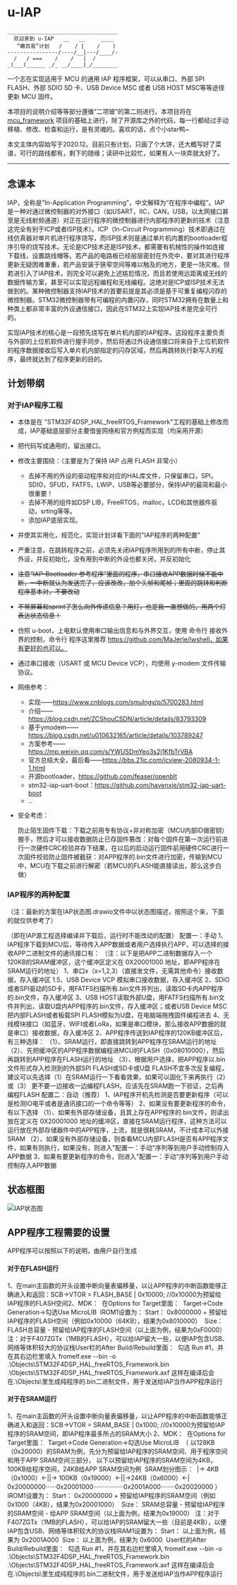 # u-IAP

```
___________________________________
  欢迎来到 u-IAP   __   __     ____  
   “瞰百易”计划   /    / |    /    )
----------------/----/__|---/____/-
  /   / ===    /    /   |  /       
_(___(______ _/_ __/____|_/________
```

一个志在实现适用于 MCU 的通用 IAP 程序框架，可以从串口、外部 SPI FLASH、外部 SDIO SD 卡、USB Device MSC 或者 USB HOST MSC等等途径更新 MCU 固件。

本项目的说明介绍等等部分遵循“二项玻”的第二则进行。本项目将在 [mcu_framework](https://github.com/Staok/stm32_framework) 项目的基础上进行，除了开源库之外的代码，每一行都经过手动移植、修改、检查和运行，是有灵魂的。喜欢的话，点个小star鸭~

本文主体内容始写于2020.12。目前只有计划，只画了个大饼，还大概写好了菜谱，可行的路线都有，剩下的随缘；读研中比较忙，如果有人一块弄就太好了。

------

## 念课本

IAP，全称是“In-Application Programming”，中文解释为“在程序中编程”。IAP是一种对通过微控制器的对外接口（如USART，IIC，CAN，USB，以太网接口甚至是无线射频通道）对正在运行程序的微控制器进行内部程序的更新的技术（注意这完全有别于ICP或者ISP技术）。ICP（In-Circuit Programming）技术即通过在线仿真器对单片机进行程序烧写，而ISP技术则是通过单片机内置的bootloader程序引导的烧写技术。无论是ICP技术还是ISP技术，都需要有机械性的操作如连接下载线，设置跳线帽等。若产品的电路板已经层层密封在外壳中，要对其进行程序更新无疑困难重重，若产品安装于狭窄空间等难以触及的地方，更是一场灾难。但若进引入了IAP技术，则完全可以避免上述尴尬情况，而且若使用远距离或无线的数据传输方案，甚至可以实现远程编程和无线编程。这绝对是ICP或ISP技术无法做到的。某种微控制器支持IAP技术的首要前提是其必须是基于可重复编程闪存的微控制器。STM32微控制器带有可编程的内置闪存，同时STM32拥有在数量上和种类上都非常丰富的外设通信接口，因此在STM32上实现IAP技术是完全可行的。

实现IAP技术的核心是一段预先烧写在单片机内部的IAP程序。这段程序主要负责与外部的上位机软件进行握手同步，然后将通过外设通信接口将来自于上位机软件的程序数据接收后写入单片机内部指定的闪存区域，然后再跳转执行新写入的程序，最终就达到了程序更新的目的。

## 计划带纲

### 对于IAP程序工程

-   本体是在 "STM32F4DSP_HAL_freeRTOS_Framework"工程的基础上修改而成，IAP基础底层部分主要借鉴网络和官方例程而实现（均采用开源）

-   把代码写成通用的，留出接口。
    
-   修改主要围绕：（主要是为了保持 IAP 占用 FLASH 非常小）
    
    -   去掉不用的外设的驱动程序和对应的HAL库文件，只保留串口，SPI，SDIO，SFUD，FATFS，LWIP，USB等必要部分，保持IAP的最简和最小很重要！
    -   去掉不用的组件如DSP LIB，FreeRTOS，malloc，LCD和其他器件驱动，srting等等。
    -   添加IAP底层实现。
    
-   并使其实用化，规范化，实现计划详看下面的"IAP程序的两种配置"

-   严重注意，在跳转程序之前，必须先关闭IAP程序所用到的所有中断，停止其外设，并反初始化，没有用到中断的外设也都关闭，并反初始化

-   ~~注意“IAP-Bootloader 参考程序”里面的程序，串口接收APP数据时候不能中断，一中断就认为发送完了，应该改改，加个头帧和尾帧；里面的跳转和判断程序基本对，不要改动~~

-   ~~不带屏幕和sprint了怎么向外传递信息？用灯，也是我一直想做的，用两个灯表达状态信息！~~

-   仿照 u-boot，上电默认使用串口输出信息和与外界交互，使用 命令行 接收外界的控制，命令行 程序这里推荐 https://github.com/MaJerle/lwshell，如果有更好的也可以。

-   通过串口接收（USART 或 MCU Device VCP），均使用 y-modem 文件传输协议。

-   网络参考：

    -   实现——https://www.cnblogs.com/smulngy/p/5700283.html
    -   介绍——https://blog.csdn.net/ZCShouCSDN/article/details/83793309
    -   基于ymodem——https://blog.csdn.net/u010632165/article/details/103789247
    -   方案参考——https://mp.weixin.qq.com/s/YWUSDmYeo3s2j1KfbTrVBA
    -   官方总结大全，最后看——https://bbs.21ic.com/icview-2080934-1-1.html
    -   开源bootloader，https://github.com/feaser/openblt
    -   stm32-iap-uart-boot：https://github.com/havenxie/stm32-iap-uart-boot
    -   ..

-   安全考虑：

    ​	防止陌生固件下载：下载之前用专有协议+非对称加密（MCU内部ID做密钥）握手，然后才可以接收数据
    ​	防止已存固件篡改：对每个固件在第一次运行前进行一次硬件CRC校验并存下结果，在以后的启动运行固件前用硬件CRC进行一次固件校验
    ​	防止固件被截获：对APP程序的.bin文件进行加密，传输到MCU中，MCU在下载之前进行解密（若MCU的FLASH能直接读出，那么这步白做）

### IAP程序的两种配置

（注：最新的方案在IAP状态图.drawio文件中以状态图描述，按照这个来，下面的就仅供参考了）

（即在IAP源工程选择编译并下载后，运行时不能改动的配置）
	配置一：手动
		1、IAP程序下载到MCU后，等待传入APP数据或者用户选择执行APP，可以选择的接收APP二进制文件的通讯接口有：
		（注：以下是把APP二进制数据存入一个120KB的SRAM缓冲区，这个缓冲区定义在 0X20001000 地址，即APP程序在SRAM运行的地址）
			1、串口x（x=1,2,3）（直接发文件，无需其他命令）接收数据，存入缓冲区
			1.5、USB Device VCP 模拟串口接收数据，存入缓冲区
			2、SDIO或者SPI驱动的SD卡，用FATFS扫描所有.bin文件并列出，读取SD卡内APP程序的.bin文件，存入缓冲区
			3、USB HOST读取外部U盘，用FATFS扫描所有.bin文件并列出，读取U盘内APP程序的.bin文件，存入缓冲区；或者USB Device MSC把内部FLASH或者板载SPI FLASH模拟为U盘，在电脑端拖拽固件编程进去
			4、无线模块接口（如蓝牙、WIFI或者LoRa，如果是串口模块，那么接收APP数据的就是串口）接收数据，存入缓冲区
		2、APP程序传送到IAP程序的120KB缓冲区后，有三种选择：
			（1）、SRAM运行，即直接跳转到APP程序在SRAM运行的地址
			（2）、先把缓冲区的APP程序数据编程进MCU的FLASH（0x08010000），然后再跳转到APP程序在FLASH运行的地址
			（3）、根据用户选择，把APP程序以.bin文件形式存入检测到的外部SPI FLASH或SD卡或U盘
			FLASH不宜多次反复编程，建议可以先选择（1）在SRAM运行一下看看效果，如果可以固化下来再执行（2）或（3）
			更不要一边接收一边编程FLASH，应该先在SRAM跑一下验证，之后再编程FLASH
	配置二：自动（推荐）
		1、IAP程序开机先检测是否要更新程序（可以是检测IO电平或者是通讯接口的一个命令等等）
		2、如果没有要更新程序的命令，有以下选择
			（1）、如果有外部存储设备，且其上存在APP程序的.bin文件，则读出放在定义在 0X20001000 地址的缓冲区，直接在SRAM运行程序，这种方法可以运行放在外部存储器件中的APP程序，上流，就是很耗SRAM，不计成本可以外接SRAM
			（2）、如果没有外部存储设备，则查看MCU内部FLASH是否有APP程序文件，如果有则执行，如果没有，则进入"配置一：手动"序列等到用户手动控制存入APP数据
		3、如果有要更新程序的命令，则进入"配置一：手动"序列等到用户手动控制存入APP数据

## 状态框图

![IAP状态图](assets/IAP状态图.jpg)

## APP程序工程需要的设置

APP程序可以按照以下的说明，由用户自行生成

#### 	对于在FLASH运行

​	1、在main主函数的开头设置中断向量表偏移量，以让APP程序的中断函数能够正确进入和返回：
​		SCB->VTOR = FLASH_BASE | 0x10000;	//0x10000为预留给IAP程序的FLASH空间
​	2、MDK：
​	在Options for Target里面：
​		Target->Code Generation->勾选Use MicroLIB
​		IROM1设置为：	Start：	0x8000000 + 预留给IAP程序的FLASH空间（例如0x10000（64KB），结果为0x8010000）
​						Size：	FLASH总容量 - 预留给IAP程序的FLASH空间（以上面为例，结果为0xF0000）
​						注：对于F407ZGTx（1MB的FLASH），可以给IAP留大一些，以便IAP包含USB、网络等体积较大的协议栈
​		User栏的After Build/Rebuild里面：
​						勾选 Run #1，并在其右边栏里填入 fromelf.exe --bin -o  .\Objects\STM32F4DSP_HAL_freeRTOS_Framework.bin .\Objects\STM32F4DSP_HAL_freeRTOS_Framework.axf
​						这样在编译后会在.\Objects\里生成纯程序的.bin二进制文件，用于发送给IAP当作APP程序运行

#### 对于在SRAM运行

​	1、在main主函数的开头设置中断向量表偏移量，以让APP程序的中断函数能够正确进入和返回：
​		SCB->VTOR = SRAM_BASE | 0x1000;		//0x10000为预留给IAP程序的SRAM空间，即IAP程序最多所占的SRAM大小
​	2、MDK：
​	在Options for Target里面：
​		Target->Code Generation->勾选Use MicroLIB
​		（
​		以128KB（0x20000）的SRAM为例，先分为预留给IAP程序的SRAM空间、用于程序空间和用于APP SRAM空间三部分，
​		以下以预留给IAP程序的SRAM空间为4KB，100KB给程序空间，24KB给APP SRAM空间为例
​		SRAM划分图示：
​			|→ 4KB（0x1000）←||→ 100KB（0x19000）←||→24KB（0x6000）←|
​			0x20000000······0x20001000·················0x2001A000········0x20020000
​		）
​		IROM1设置为：	Start：	0x20000000 + 预留给IAP程序的SRAM空间（例如0x1000（4KB），结果为0x20001000）
​						Size：	SRAM总容量 - 预留给IAP程序的SRAM空间 - 给APP SRAM空间（以上面为例，结果为0x19000）
​						注：对于F407ZGTx（1MB的FLASH），可以给IAP的SRAM留大一些（目前是4KB），以便IAP包含USB、网络等体积较大的协议栈
​		IRAM1设置为：	Start：	以上面为例，结果为 0x2001A000
​						Size：	以上面为例，结果为 0x6000
​		User栏的After Build/Rebuild里面：
​						勾选 Run #1，并在其右边栏里填入 fromelf.exe --bin -o  .\Objects\STM32F4DSP_HAL_freeRTOS_Framework.bin .\Objects\STM32F4DSP_HAL_freeRTOS_Framework.axf
​						这样在编译后会在.\Objects\里生成纯程序的.bin二进制文件，用于发送给IAP当作APP程序运行
